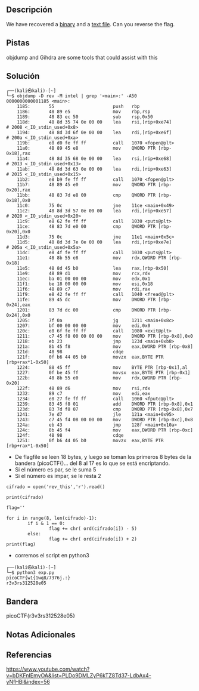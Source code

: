 ## Descripción
We have recovered a [binary](https://jupiter.challenges.picoctf.org/static/48babf8f8c4c6b8baf336680ea5b9ddf/rev) and a [text file](https://jupiter.challenges.picoctf.org/static/48babf8f8c4c6b8baf336680ea5b9ddf/rev_this). Can you reverse the flag.

## Pistas 
objdump and Gihdra are some tools that could assist with this

## Solución
```
┌──(kali㉿kali)-[~]
└─$ objdump -D rev -M intel | grep '<main>:' -A50
0000000000001185 <main>:
    1185:       55                      push   rbp
    1186:       48 89 e5                mov    rbp,rsp
    1189:       48 83 ec 50             sub    rsp,0x50
    118d:       48 8d 35 74 0e 00 00    lea    rsi,[rip+0xe74]        # 2008 <_IO_stdin_used+0x8>
    1194:       48 8d 3d 6f 0e 00 00    lea    rdi,[rip+0xe6f]        # 200a <_IO_stdin_used+0xa>
    119b:       e8 d0 fe ff ff          call   1070 <fopen@plt>
    11a0:       48 89 45 e8             mov    QWORD PTR [rbp-0x18],rax
    11a4:       48 8d 35 68 0e 00 00    lea    rsi,[rip+0xe68]        # 2013 <_IO_stdin_used+0x13>
    11ab:       48 8d 3d 63 0e 00 00    lea    rdi,[rip+0xe63]        # 2015 <_IO_stdin_used+0x15>
    11b2:       e8 b9 fe ff ff          call   1070 <fopen@plt>
    11b7:       48 89 45 e0             mov    QWORD PTR [rbp-0x20],rax
    11bb:       48 83 7d e8 00          cmp    QWORD PTR [rbp-0x18],0x0
    11c0:       75 0c                   jne    11ce <main+0x49>
    11c2:       48 8d 3d 57 0e 00 00    lea    rdi,[rip+0xe57]        # 2020 <_IO_stdin_used+0x20>
    11c9:       e8 62 fe ff ff          call   1030 <puts@plt>
    11ce:       48 83 7d e0 00          cmp    QWORD PTR [rbp-0x20],0x0
    11d3:       75 0c                   jne    11e1 <main+0x5c>
    11d5:       48 8d 3d 7e 0e 00 00    lea    rdi,[rip+0xe7e]        # 205a <_IO_stdin_used+0x5a>
    11dc:       e8 4f fe ff ff          call   1030 <puts@plt>
    11e1:       48 8b 55 e8             mov    rdx,QWORD PTR [rbp-0x18]
    11e5:       48 8d 45 b0             lea    rax,[rbp-0x50]
    11e9:       48 89 d1                mov    rcx,rdx
    11ec:       ba 01 00 00 00          mov    edx,0x1
    11f1:       be 18 00 00 00          mov    esi,0x18
    11f6:       48 89 c7                mov    rdi,rax
    11f9:       e8 42 fe ff ff          call   1040 <fread@plt>
    11fe:       89 45 dc                mov    DWORD PTR [rbp-0x24],eax
    1201:       83 7d dc 00             cmp    DWORD PTR [rbp-0x24],0x0
    1205:       7f 0a                   jg     1211 <main+0x8c>
    1207:       bf 00 00 00 00          mov    edi,0x0
    120c:       e8 6f fe ff ff          call   1080 <exit@plt>
    1211:       c7 45 f8 00 00 00 00    mov    DWORD PTR [rbp-0x8],0x0
    1218:       eb 23                   jmp    123d <main+0xb8>
    121a:       8b 45 f8                mov    eax,DWORD PTR [rbp-0x8]
    121d:       48 98                   cdqe
    121f:       0f b6 44 05 b0          movzx  eax,BYTE PTR [rbp+rax*1-0x50]
    1224:       88 45 ff                mov    BYTE PTR [rbp-0x1],al
    1227:       0f be 45 ff             movsx  eax,BYTE PTR [rbp-0x1]
    122b:       48 8b 55 e0             mov    rdx,QWORD PTR [rbp-0x20]
    122f:       48 89 d6                mov    rsi,rdx
    1232:       89 c7                   mov    edi,eax
    1234:       e8 27 fe ff ff          call   1060 <fputc@plt>
    1239:       83 45 f8 01             add    DWORD PTR [rbp-0x8],0x1
    123d:       83 7d f8 07             cmp    DWORD PTR [rbp-0x8],0x7
    1241:       7e d7                   jle    121a <main+0x95>
    1243:       c7 45 f4 08 00 00 00    mov    DWORD PTR [rbp-0xc],0x8
    124a:       eb 43                   jmp    128f <main+0x10a>
    124c:       8b 45 f4                mov    eax,DWORD PTR [rbp-0xc]
    124f:       48 98                   cdqe
    1251:       0f b6 44 05 b0          movzx  eax,BYTE PTR [rbp+rax*1-0x50]

```

- De flagfile se leen 18 bytes, y luego se toman los primeros 8 bytes de la bandera (picoCTF{)... del 8 al 17 es lo que se está encriptando.
- Si el número es par, se le suma 5
- Si el número es impar, se le resta 2
```
cifrado = open('rev_this','r').read()

print(cifrado)

flag=''

for i in range(8, len(cifrado)-1):
        if i & 1 == 0:
                flag += chr( ord(cifrado[i]) - 5)
        else:
                flag += chr( ord(cifrado[i]) + 2)
print(flag)
```
- corremos el script en python3
```
┌──(kali㉿kali)-[~]
└─$ python3 exp.py      
picoCTF{w1{1wq8/7376j.:}
r3v3rs312528e05
```

## Bandera
picoCTF{r3v3rs312528e05}

## Notas Adicionales

## Referencias
https://www.youtube.com/watch?v=bDKFnIEmyOA&list=PLDo9DMLZyP6kTZ8Td37-LdbAx4-yNfHBl&index=56